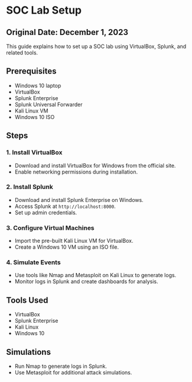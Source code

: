 # SOC Lab Setup

## Original Date: December 1, 2023
This guide explains how to set up a SOC lab using VirtualBox, Splunk, and related tools.

## Prerequisites
- Windows 10 laptop
- VirtualBox
- Splunk Enterprise
- Splunk Universal Forwarder
- Kali Linux VM
- Windows 10 ISO

## Steps
### 1. Install VirtualBox
- Download and install VirtualBox for Windows from the official site.
- Enable networking permissions during installation.

### 2. Install Splunk
- Download and install Splunk Enterprise on Windows.
- Access Splunk at `http://localhost:8000`.
- Set up admin credentials.

### 3. Configure Virtual Machines
- Import the pre-built Kali Linux VM for VirtualBox.
- Create a Windows 10 VM using an ISO file.

### 4. Simulate Events
- Use tools like Nmap and Metasploit on Kali Linux to generate logs.
- Monitor logs in Splunk and create dashboards for analysis.


## Tools Used
- VirtualBox
- Splunk Enterprise
- Kali Linux
- Windows 10

## Simulations
- Run Nmap to generate logs in Splunk.
- Use Metasploit for additional attack simulations.

